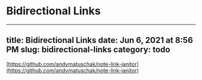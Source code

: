 # Bidirectional Links

---
title: Bidirectional Links
date: Jun 6, 2021 at 8:56 PM
slug: bidirectional-links
category: todo
---

[https://github.com/andymatuschak/note-link-janitor](https://github.com/andymatuschak/note-link-janitor)

